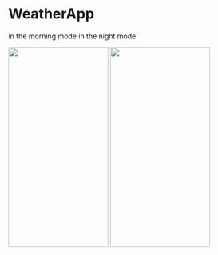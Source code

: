 # WeatherApp
in the morning mode
in the night mode

<td><img src="https://user-images.githubusercontent.com/47791578/138097226-13841d1c-4969-45f6-9541-37cf6b28184f.jpeg" width="200" height="400"></td>
<td><img src="https://user-images.githubusercontent.com/47791578/138097307-ff8482c8-0c95-4397-9abb-fb19caa44af6.jpeg" width="200" height="400"></td>
